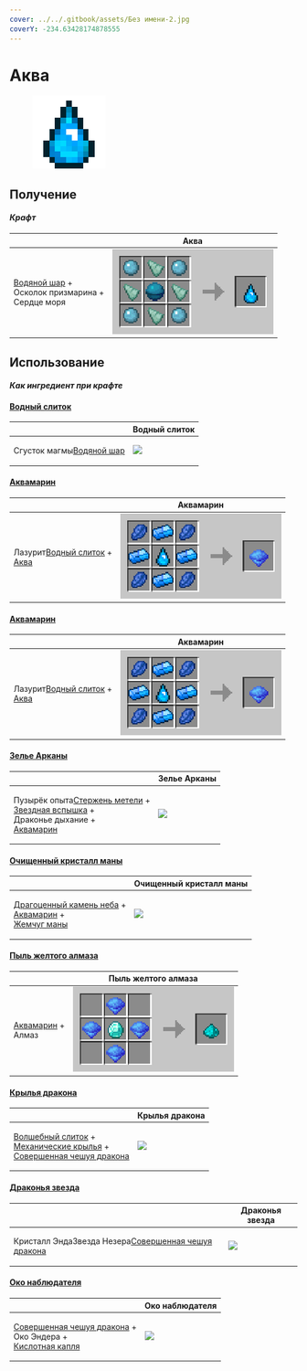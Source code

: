 ```yaml
---
cover: ../../.gitbook/assets/Без имени-2.jpg
coverY: -234.63428174878555
---
```


# Аква

<figure><img src="../../.gitbook/assets/aqua_128.png" alt=""><figcaption></figcaption></figure>

## Получение

#### _Крафт_

|                                                                                        |  Аква                               |
| -------------------------------------------------------------------------------------- | ----------------------------------- |
| <p><a href="aqua_ball.md">Водяной шар</a> +<br>Осколок призмарина +<br>Сердце моря</p> | ![](../../.gitbook/assets/aqua.png) |

## Использование

#### _Как ингредиент при крафте_

#### [Водный слиток](aquatic_ingot.md)

|                                                            |  Водный слиток                                |
| ---------------------------------------------------------- | --------------------------------------------- |
| <p>Сгусток магмы<a href="aqua_ball.md">Водяной шар</a></p> | ![](../../.gitbook/assets/aquatic\_ingot.png) |

#### [Аквамарин](aquamarine.md)

|                                                                                            |  Аквамарин                                |
| ------------------------------------------------------------------------------------------ | ----------------------------------------- |
| <p>Лазурит<a href="aquatic_ingot.md">Водный слиток</a> +<br><a href="aqua.md">Аква</a></p> | ![](../../.gitbook/assets/aquamarine.png) |

#### [Аквамарин](aquamarine.md)

|                                                                                            |  Аквамарин                                |
| ------------------------------------------------------------------------------------------ | ----------------------------------------- |
| <p>Лазурит<a href="aquatic_ingot.md">Водный слиток</a> +<br><a href="aqua.md">Аква</a></p> | ![](../../.gitbook/assets/aquamarine.png) |

#### [Зелье Арканы](weak_arcana_potion.md)

|                                                                                                                                                                                   |  Зелье Арканы                                       |
| --------------------------------------------------------------------------------------------------------------------------------------------------------------------------------- | --------------------------------------------------- |
| <p>Пузырёк опыта<a href="blizz_rod.md">Стержень метели</a> +<br><a href="star_flare.md">Звездная вспышка</a> +<br>Драконье дыхание +<br><a href="aquamarine.md">Аквамарин</a></p> | ![](../../.gitbook/assets/weak\_arcana\_potion.png) |

#### [Очищенный кристалл маны](refained_mana_crystal2.md)

|                                                                                                                                                      |  Очищенный кристалл маны                                |
| ---------------------------------------------------------------------------------------------------------------------------------------------------- | ------------------------------------------------------- |
| <p><a href="perk_gem_sky.md">Драгоценный камень неба</a> +<br><a href="aquamarine.md">Аквамарин</a> +<br><a href="mana_pearl.md">Жемчуг маны</a></p> | ![](../../.gitbook/assets/refained\_mana\_crystal2.png) |

#### [Пыль желтого алмаза](medium.md)

|                                                         |  Пыль желтого алмаза                  |
| ------------------------------------------------------- | ------------------------------------- |
| <p><a href="aquamarine.md">Аквамарин</a> +<br>Алмаз</p> | ![](../../.gitbook/assets/medium.png) |

#### [Крылья дракона](dragon_elytra.md)

|                                                                                                                                                                                       |  Крылья дракона                               |
| ------------------------------------------------------------------------------------------------------------------------------------------------------------------------------------- | --------------------------------------------- |
| <p><a href="fairy_ingot.md">Волшебный слиток</a> +<br><a href="mechanical_elytra.md">Механические крылья</a> +<br><a href="aquatic_dragon_scale.md">Совершенная чешуя дракона</a></p> | ![](../../.gitbook/assets/dragon\_elytra.png) |

#### [Драконья звезда](dragon_star.md)

|                                                                                                  |  Драконья звезда                            |
| ------------------------------------------------------------------------------------------------ | ------------------------------------------- |
| <p>Кристалл ЭндаЗвезда Незера<a href="aquatic_dragon_scale.md">Совершенная чешуя дракона</a></p> | ![](../../.gitbook/assets/dragon\_star.png) |

#### [Око наблюдателя](call_of_the_watcher.md)

|                                                                                                                                   |  Око наблюдателя                                      |
| --------------------------------------------------------------------------------------------------------------------------------- | ----------------------------------------------------- |
| <p><a href="aquatic_dragon_scale.md">Совершенная чешуя дракона</a> +<br>Око Эндера +<br><a href="acid.md">Кислотная капля</a></p> | ![](../../.gitbook/assets/call\_of\_the\_watcher.png) |

